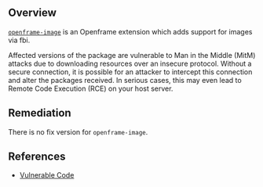 ## Overview
[`openframe-image`](https://www.npmjs.com/package/openframe-image) is an Openframe extension which adds support for images via fbi.

Affected versions of the package are vulnerable to Man in the Middle (MitM) attacks due to downloading resources over an insecure protocol. Without a secure connection, it is possible for an attacker to intercept this connection and alter the packages received. In serious cases, this may even lead to Remote Code Execution (RCE) on your host server.

## Remediation
There is no fix version for `openframe-image`.

## References
- [Vulnerable Code](https://github.com/OpenframeProject/Openframe-Image/blob/master/install.sh#L40)
